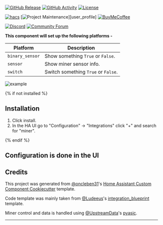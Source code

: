 [![GitHub Release][releases-shield]][releases]
[![GitHub Activity][commits-shield]][commits]
[![License][license-shield]][license]

[![hacs][hacsbadge]][hacs]
[![Project Maintenance][maintenance-shield]][user_profile]
[![BuyMeCoffee][buymecoffeebadge]][buymecoffee]

[![Discord][discord-shield]][discord]
[![Community Forum][forum-shield]][forum]

**This component will set up the following platforms -**

| Platform        | Description                         |
| --------------- | ----------------------------------- |
| `binary_sensor` | Show something `True` or `False`.   |
| `sensor`        | Show miner sensor info.             |
| `switch`        | Switch something `True` or `False`. |

![example][exampleimg]

{% if not installed %}

## Installation

1. Click install.
2. In the HA UI go to "Configuration" -> "Integrations" click "+" and search for "miner".

{% endif %}

## Configuration is done in the UI

<!---->

## Credits

This project was generated from [@oncleben31](https://github.com/oncleben31)'s [Home Assistant Custom Component Cookiecutter](https://github.com/oncleben31/cookiecutter-homeassistant-custom-component) template.

Code template was mainly taken from [@Ludeeus](https://github.com/ludeeus)'s [integration_blueprint][integration_blueprint] template.

Miner control and data is handled using [@UpstreamData](https://github.com/UpstreamData)'s [pyasic](https://github.com/UpstreamData/pyasic).

---

[integration_blueprint]: https://github.com/custom-components/integration_blueprint
[buymecoffee]: https://www.buymeacoffee.com/ludeeus
[buymecoffeebadge]: https://img.shields.io/badge/buy%20me%20a%20coffee-donate-yellow.svg?style=for-the-badge
[commits-shield]: https://img.shields.io/github/commit-activity/y/Schnitzel/hass-miner.svg?style=for-the-badge
[commits]: https://github.com/Schnitzel/hass-miner/commits/main
[hacs]: https://hacs.xyz
[hacsbadge]: https://img.shields.io/badge/HACS-Custom-orange.svg?style=for-the-badge
[discord]: https://discord.gg/Qa5fW2R
[discord-shield]: https://img.shields.io/discord/330944238910963714.svg?style=for-the-badge
[exampleimg]: example.png
[forum-shield]: https://img.shields.io/badge/community-forum-brightgreen.svg?style=for-the-badge
[forum]: https://community.home-assistant.io/
[license]: https://github.com/Schnitzel/miner/blob/main/LICENSE
[license-shield]: https://img.shields.io/github/license/Schnitzel/hass-miner.svg?style=for-the-badge
[maintenance-shield]: https://img.shields.io/badge/maintainer-%40Schnitzel-blue.svg?style=for-the-badge
[releases-shield]: https://img.shields.io/github/release/Schnitzel/hass-miner.svg?style=for-the-badge
[releases]: https://github.com/Schnitzel/hass-miner/releases
[user1_profile]: https://github.com/Schnitzel
[user2_profile]: https://github.com/nikolaos83